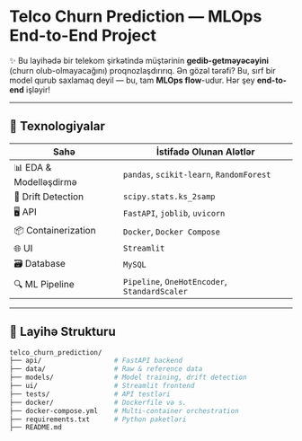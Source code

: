 #  Telco Churn Prediction — MLOps End-to-End Project

✨ Bu layihədə bir telekom şirkətində müştərinin **gedib-getməyəcəyini** (churn olub-olmayacağını) proqnozlaşdırırıq. Ən gözəl tərəfi? Bu, sırf bir model qurub saxlamaq deyil — bu, tam **MLOps flow**-udur. Hər şey **end-to-end** işləyir!

---

## 🔧 Texnologiyalar

| Sahə           | İstifadə Olunan Alətlər     |
|----------------|-----------------------------|
| 📊 EDA & Modelləşdirmə  | `pandas`, `scikit-learn`, `RandomForest` |
| 🧠 Drift Detection     | `scipy.stats.ks_2samp` |
| 🖥️ API                 | `FastAPI`, `joblib`, `uvicorn` |
| 📦 Containerization    | `Docker`, `Docker Compose` |
| 🌐 UI                  | `Streamlit` |
| 🗃️ Database            | `MySQL` |
| 🔍 ML Pipeline         | `Pipeline`, `OneHotEncoder`, `StandardScaler` |

---

## 📁 Layihə Strukturu

```bash
telco_churn_prediction/
├── api/                  # FastAPI backend
├── data/                 # Raw & reference data
├── models/               # Model training, drift detection
├── ui/                   # Streamlit frontend
├── tests/                # API testləri
├── docker/               # Dockerfile və s.
├── docker-compose.yml    # Multi-container orchestration
├── requirements.txt      # Python paketləri
├── README.md             
